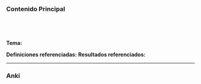 ### Contenido Principal

```ad-proposition


```

```ad-proof


```

**Tema:**

**Definiciones referenciadas:**
**Resultados referenciados:**

---
### Anki
